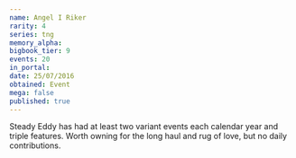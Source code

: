 ```yaml
---
name: Angel I Riker
rarity: 4
series: tng
memory_alpha:
bigbook_tier: 9
events: 20
in_portal:
date: 25/07/2016
obtained: Event
mega: false
published: true
---
```


Steady Eddy has had at least two variant events each calendar year and triple features. Worth owning for the long haul and rug of love, but no daily contributions.
